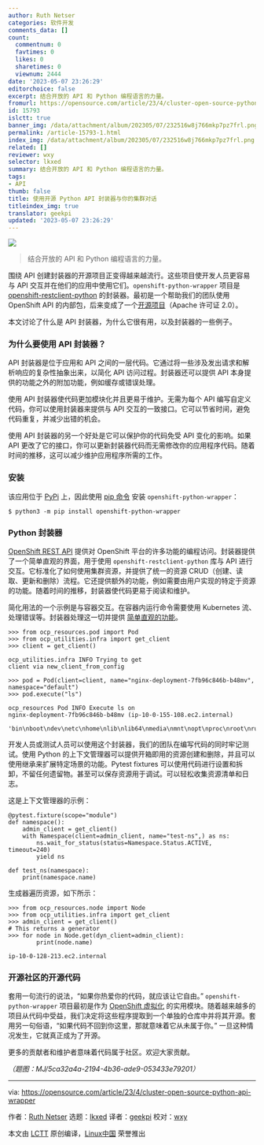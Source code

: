```yaml
---
author: Ruth Netser
categories: 软件开发
comments_data: []
count:
  commentnum: 0
  favtimes: 0
  likes: 0
  sharetimes: 0
  viewnum: 2444
date: '2023-05-07 23:26:29'
editorchoice: false
excerpt: 结合开放的 API 和 Python 编程语言的力量。
fromurl: https://opensource.com/article/23/4/cluster-open-source-python-api-wrapper
id: 15793
islctt: true
banner_img: /data/attachment/album/202305/07/232516w8j766mkp7pz7frl.png
permalink: /article-15793-1.html
index_img: /data/attachment/album/202305/07/232516w8j766mkp7pz7frl.png.thumb.jpg
related: []
reviewer: wxy
selector: lkxed
summary: 结合开放的 API 和 Python 编程语言的力量。
tags:
- API
thumb: false
title: 使用开源 Python API 封装器与你的集群对话
titleindex_img: true
translator: geekpi
updated: '2023-05-07 23:26:29'
---
```


![](/data/attachment/album/202305/07/232516w8j766mkp7pz7frl.png)



> 
> 结合开放的 API 和 Python 编程语言的力量。
> 
> 
> 


围绕 API 创建封装器的开源项目正变得越来越流行。这些项目使开发人员更容易与 API 交互并在他们的应用中使用它们。`openshift-python-wrapper` 项目是 [openshift-restclient-python](https://github.com/openshift/openshift-restclient-python) 的封装器。最初是一个帮助我们的团队使用 OpenShift API 的内部包，后来变成了一个[开源项目](https://github.com/RedHatQE/openshift-python-wrapper)（Apache 许可证 2.0）。


本文讨论了什么是 API 封装器，为什么它很有用，以及封装器的一些例子。


### 为什么要使用 API 封装器？


API 封装器是位于应用和 API 之间的一层代码。它通过将一些涉及发出请求和解析响应的复杂性抽象出来，以简化 API 访问过程。封装器还可以提供 API 本身提供的功能之外的附加功能，例如缓存或错误处理。


使用 API 封装器使代码更加模块化并且更易于维护。无需为每个 API 编写自定义代码，你可以使用封装器来提供与 API 交互的一致接口。它可以节省时间，避免代码重复，并减少出错的机会。


使用 API 封装器的另一个好处是它可以保护你的代码免受 API 变化的影响。如果 API 更改了它的接口，你可以更新封装器代码而无需修改你的应用程序代码。随着时间的推移，这可以减少维护应用程序所需的工作。


### 安装


该应用位于 [PyPi](https://pypi.org/project/openshift-python-wrapper/) 上，因此使用 [pip 命令](https://opensource.com/downloads/pip-cheat-sheet) 安装 `openshift-python-wrapper`：



```
$ python3 -m pip install openshift-python-wrapper

```

### Python 封装器


[OpenShift REST API](https://access.redhat.com/documentation/en-us/openshift_container_platform/3.5/html-single/using_the_openshift_rest_api/index?intcmp=7013a000002qLH8AAM) 提供对 OpenShift 平台的许多功能的编程访问。封装器提供了一个简单直观的界面，用于使用 `openshift-restclient-python` 库与 API 进行交互。它标准化了如何使用集群资源，并提供了统一的资源 CRUD（创建、读取、更新和删除）流程。它还提供额外的功能，例如需要由用户实现的特定于资源的功能。随着时间的推移，封装器使代码更易于阅读和维护。


简化用法的一个示例是与容器交互。在容器内运行命令需要使用 Kubernetes 流、处理错误等。封装器处理这一切并提供 [简单直观的功能](https://github.com/RedHatQE/openshift-python-wrapper/blob/main/ocp_resources/pod.py#L72)。



```
>>> from ocp_resources.pod import Pod
>>> from ocp_utilities.infra import get_client
>>> client = get_client()

ocp_utilities.infra INFO Trying to get
client via new_client_from_config

>>> pod = Pod(client=client, name="nginx-deployment-7fb96c846b-b48mv", namespace="default")
>>> pod.execute("ls")

ocp_resources Pod INFO Execute ls on
nginx-deployment-7fb96c846b-b48mv (ip-10-0-155-108.ec2.internal)

'bin\nboot\ndev\netc\nhome\nlib\nlib64\nmedia\nmnt\nopt\nproc\nroot\nrun\nsbin\nsrv\nsys\ntmp\nusr\nvar\n'

```

开发人员或测试人员可以使用这个封装器，我们的团队在编写代码的同时牢记测试。使用 Python 的上下文管理器可以提供开箱即用的资源创建和删除，并且可以使用继承来扩展特定场景的功能。Pytest fixtures 可以使用代码进行设置和拆卸，不留任何遗留物。甚至可以保存资源用于调试。可以轻松收集资源清单和日志。


这是上下文管理器的示例：



```
@pytest.fixture(scope="module")
def namespace():
    admin_client = get_client()
    with Namespace(client=admin_client, name="test-ns",) as ns:
        ns.wait_for_status(status=Namespace.Status.ACTIVE, timeout=240)
        yield ns

def test_ns(namespace):
    print(namespace.name)

```

生成器遍历资源，如下所示：



```
>>> from ocp_resources.node import Node
>>> from ocp_utilities.infra import get_client
>>> admin_client = get_client()
# This returns a generator
>>> for node in Node.get(dyn_client=admin_client): 
        print(node.name)

ip-10-0-128-213.ec2.internal

```

### 开源社区的开源代码


套用一句流行的说法，“如果你热爱你的代码，就应该让它自由。” `openshift-python-wrapper` 项目最初是作为 [OpenShift 虚拟化](https://www.redhat.com/en/technologies/cloud-computing/openshift/virtualization?intcmp=7013a000002qLH8AAM) 的实用模块。随着越来越多的项目从代码中受益，我们决定将这些程序提取到一个单独的仓库中并将其开源。套用另一句俗语，“如果代码不回到你这里，那就意味着它从未属于你。” 一旦这种情况发生，它就真正成为了开源。


更多的贡献者和维护者意味着代码属于社区。欢迎大家贡献。


*（题图：MJ/5ca32a4a-2194-4b36-ade9-053433e79201）*




---


via: <https://opensource.com/article/23/4/cluster-open-source-python-api-wrapper>


作者：[Ruth Netser](https://opensource.com/users/rnetser1) 选题：[lkxed](https://github.com/lkxed/) 译者：[geekpi](https://github.com/geekpi) 校对：[wxy](https://github.com/wxy)


本文由 [LCTT](https://github.com/LCTT/TranslateProject) 原创编译，[Linux中国](https://linux.cn/) 荣誉推出